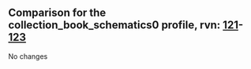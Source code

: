 ## Comparison for the collection_book_schematics0 profile, rvn: [121](https://github.com/PRO100KatYT/FortniteProfileRevisions/tree/main/profiles/collection_book_schematics0/121%20collection_book_schematics0.json)-[123](https://github.com/PRO100KatYT/FortniteProfileRevisions/tree/main/profiles/collection_book_schematics0/123%20collection_book_schematics0.json)

No changes
